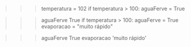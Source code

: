 >>> temperatura = 102
>>> if temperatura > 100:
	aguaFerve = True

	
>>> aguaFerve
True
>>> if temperatura > 100:
	aguaFerve = True
	evaporacao = "muito rápido"

	
>>> aguaFerve
True
>>> evaporacao
'muito rápido'
>>> 